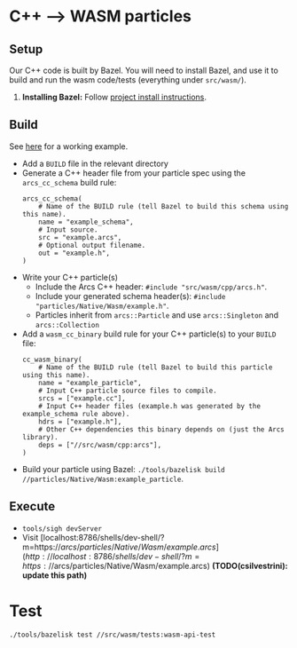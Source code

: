 # C++ --> WASM particles

## Setup

Our C++ code is built by Bazel. You will need to install Bazel, and use it to
build and run the wasm code/tests (everything under `src/wasm/`).

1. **Installing Bazel:** Follow [project install instructions](../../../README.md#install).

## Build

See [here](../../../particles/Native/Wasm) for a working example.

- Add a `BUILD` file in the relevant directory
- Generate a C++ header file from your particle spec using the `arcs_cc_schema`
  build rule:
  ```
  arcs_cc_schema(
      # Name of the BUILD rule (tell Bazel to build this schema using this name).
      name = "example_schema",
      # Input source.
      src = "example.arcs",
      # Optional output filename.
      out = "example.h",
  )
  ```
- Write your C++ particle(s)
  - Include the Arcs C++ header: `#include "src/wasm/cpp/arcs.h"`.
  - Include your generated schema header(s): `#include "particles/Native/Wasm/example.h"`.
  - Particles inherit from `arcs::Particle` and use `arcs::Singleton` and
    `arcs::Collection`
- Add a `wasm_cc_binary` build rule for your C++ particle(s) to your `BUILD`
  file:
  ```
  cc_wasm_binary(
      # Name of the BUILD rule (tell Bazel to build this particle using this name).
      name = "example_particle",
      # Input C++ particle source files to compile.
      srcs = ["example.cc"],
      # Input C++ header files (example.h was generated by the example_schema rule above).
      hdrs = ["example.h"],
      # Other C++ dependencies this binary depends on (just the Arcs library).
      deps = ["//src/wasm/cpp:arcs"],
  )
  ```
- Build your particle using Bazel: `./tools/bazelisk build //particles/Native/Wasm:example_particle`.


## Execute

- `tools/sigh devServer`
- Visit [localhost:8786/shells/dev-shell/?m=https://$arcs/particles/Native/Wasm/example.arcs](http://localhost:8786/shells/dev-shell/?m=https://$arcs/particles/Native/Wasm/example.arcs)
  **(TODO(csilvestrini): update this path)**
  
# Test

`./tools/bazelisk test //src/wasm/tests:wasm-api-test`
